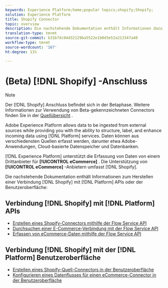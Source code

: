 ```yaml
---
keywords: Experience Platform;home;popular topics;shopify;Shopify;
solution: Experience Platform
title: Shopify Connector
topic: overview
description: Die nachstehende Dokumentation enthält Informationen dazu, wie Shopify mit APIs oder der Benutzeroberfläche mit der Plattform verbunden werden kann.
translation-type: tm+mt
source-git-commit: b31b7dc04d32129ba5522e1b0d3e52a213347a40
workflow-type: tm+mt
source-wordcount: '167'
ht-degree: 11%

---
```



# (Beta) [!DNL Shopify] -Anschluss

>[!NOTE]
>
>Der [!DNL Shopify] Anschluss befindet sich in der Betaphase. Weitere Informationen zur Verwendung von Beta-gekennzeichneten Connectors finden Sie in der [Quellübersicht](../../home.md#terms-and-conditions) .

Adobe Experience Platform allows data to be ingested from external sources while providing you with the ability to structure, label, and enhance incoming data using [!DNL Platform] services. Daten können aus verschiedensten Quellen erfasst werden, darunter etwa Adobe-Anwendungen, Cloud-basierte Datenspeicher und Datenbanken.

[!DNL Experience Platform] unterstützt die Erfassung von Daten von einem Drittanbieter für **[!UICONTROL eCommerce]** . Die Unterstützung von **[!UICONTROL eCommerce]** -Anbietern umfasst [!DNL Shopify].

Die nachstehende Dokumentation enthält Informationen zum Herstellen einer Verbindung [!DNL Shopify] mit [!DNL Platform] APIs oder der Benutzeroberfläche:

## Verbindung [!DNL Shopify] mit [!DNL Platform] APIs

- [Erstellen eines Shopify-Connectors mithilfe der Flow Service API](../../tutorials/api/create/ecommerce/shopify.md)
- [Durchsuchen einer E-Commerce-Verbindung mit der Flow Service API](../../tutorials/api/explore/ecommerce.md)
- [Erfassen von eCommerce-Daten mithilfe der Flow Service API](../../tutorials/api/collect/ecommerce.md)

## Verbindung [!DNL Shopify] mit der [!DNL Platform] Benutzeroberfläche

- [Erstellen eines Shopify-Quell-Connectors in der Benutzeroberfläche](../../tutorials/ui/create/ecommerce/shopify.md)
- [Konfigurieren eines Datenflusses für einen eCommerce-Connector in der Benutzeroberfläche](../../tutorials/ui/dataflow/ecommerce.md)